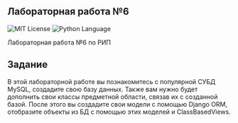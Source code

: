 ## Лабораторная работа №6
<img src="http://img.shields.io/badge/license-MIT-brightgreen.svg" alt="MIT License"> <img src="https://img.shields.io/badge/language-Python-green.svg" alt="Python Language">

Лабораторная работа №6 по РИП

## Задание

В этой лабораторной работе вы познакомитесь с популярной СУБД MySQL, создадите свою базу данных. Также вам нужно будет дополнить свои классы предметной области, связав их с созданной базой. После этого вы создадите свои модели с помощью Django ORM, отобразите объекты из БД с помощью этих моделей и ClassBasedViews.
